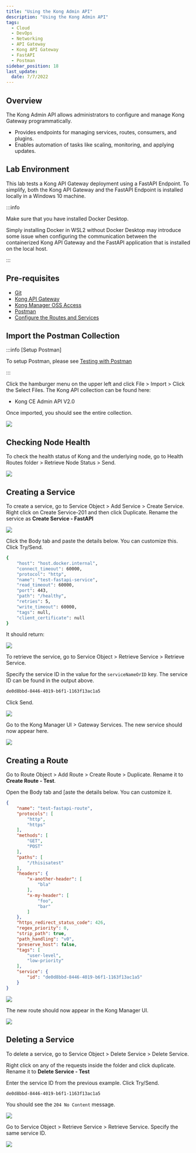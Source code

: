 ```yaml
---
title: "Using the Kong Admin API"
description: "Using the Kong Admin API"
tags: 
  - Cloud
  - DevOps
  - Networking 
  - API Gateway
  - Kong API Gateway
  - FastAPI 
  - Postman
sidebar_position: 18
last_update:
  date: 7/7/2022
---
```


## Overview

The Kong Admin API allows administrators to configure and manage Kong Gateway programmatically.

- Provides endpoints for managing services, routes, consumers, and plugins.  
- Enables automation of tasks like scaling, monitoring, and applying updates.  

## Lab Environment

This lab tests a Kong API Gateway deployment using a FastAPI Endpoint. To simplify, both the Kong API Gateway and the FastAPI Endpoint is installed locally in a Windows 10 machine.

:::info 

Make sure that you have installed Docker Desktop. 

Simply installing Docker in WSL2 without Docker Desktop may introduce some issue when configuring the communication between the containerized Kong API Gateway and the FastAPI application that is installed on the local host.

:::


## Pre-requisites 

- [Git](https://git-scm.com/book/en/v2/Getting-Started-Installing-Git)
- [Kong API Gateway](/docs/006-Networking/060-Kong-API-Gateway/015-Containerized-Kong-and-Other-Apps.md)
- [Kong Manager OSS Access](/docs/006-Networking/060-Kong-API-Gateway/015-Containerized-Kong-and-Other-Apps.md)
- [Postman](https://www.postman.com/downloads/)
- [Configure the Routes and Services](/docs/006-Networking/060-Kong-API-Gateway/016-Testing-wth-an-FastAPI-Endpoint.md)

## Import the Postman Collection 

:::info [Setup Postman]

To setup Postman, please see [Testing with Postman](/docs/006-Networking/060-Kong-API-Gateway/016-Testing-wth-an-FastAPI-Endpoint.md#testing-with-postman)

:::

Click the hamburger menu on the upper left and click File > Import > Click the Select Files.
The Kong API collection can be found here:

- Kong CE Admin API V2.0

Once imported, you should see the entire collection.

![](/img/docs/12022024-kong-gw-import-kong-api-collection.png)


## Checking Node Health

To check the health status of Kong and the underlying node, go to Health Routes folder > Retrieve Node Status > Send.

![](/img/docs/12022024-kong-gw-kong-admin-api-retrieve-node-status.png)


## Creating a Service

To create a service, go to Service Object > Add Service > Create Service. Right click on Create Service-201 and then click Duplicate. Rename the service as **Create Service - FastAPI**

![](/img/docs/12022024-kong-gw-kong-admin-api-duplicate-create-service.png)

Click the Body tab and paste the details below. You can customize this. Click Try/Send.

```bash
{
    "host": "host.docker.internal",
    "connect_timeout": 60000,
    "protocol": "http",
    "name": "test-fastapi-service",
    "read_timeout": 60000,
    "port": 443,
    "path": "/healthy",
    "retries": 5,
    "write_timeout": 60000,
    "tags": null,
    "client_certificate": null
} 
```

It should return:

![](/img/docs/12022024-kong-gw-kong-admin-api-new-service.png)

To retrieve the service, go to Service Object > Retrieve Service > Retrieve Service.

Specify the service ID in the value for the `serviceNameOrID` key. The service ID can be found in the output above.

```bash
de0d8bbd-8446-4019-b6f1-1163f13ac1a5 
```

Click Send.

![](/img/docs/12022024-kong-gw-kong-admin-api-new-service-retrieve.png)

Go to the Kong Manager UI > Gateway Services. The new service should now appear here.

![](/img/docs/12022024-kong-gw-kong-admin-api-new-service-appear-in-kong-manager-ui.png)

## Creating a Route 

Go to Route Object > Add Route > Create Route > Duplicate. Rename it to **Create Route - Test**.

Open the Body tab and [aste the details below. You can customize it.

```json
{
	"name": "test-fastapi-route",
	"protocols": [
		"http",
		"https"
	],
	"methods": [
		"GET",
		"POST"
	],
	"paths": [
		"/thisisatest"
	],
	"headers": {
		"x-another-header": [
			"bla"
		],
		"x-my-header": [
			"foo",
			"bar"
		]
	},
	"https_redirect_status_code": 426,
	"regex_priority": 0,
	"strip_path": true,
	"path_handling": "v0",
	"preserve_host": false,
	"tags": [
		"user-level",
		"low-priority"
	],
	"service": {
		"id": "de0d8bbd-8446-4019-b6f1-1163f13ac1a5"
	}
} 
```

![](/img/docs/12022024-kong-gw-kong-admin-api-add-new-route.png)

The new route should now appear in the Kong Manager UI. 

![](/img/docs/12022024-kong-gw-kong-admin-api-add-new-route-APPEAR-IN-kong-manager-ui.png)


## Deleting a Service

To delete a service, go to Service Object > Delete Service > Delete Service. 

Right click on any of the requests inside the folder and click duplicate. Rename it to **Delete Service - Test**

Enter the service ID from the previous example. Click Try/Send.

```bash
de0d8bbd-8446-4019-b6f1-1163f13ac1a5 
```

You should see the `204 No Content` message. 

![](/img/docs/12022024-kong-gw-kong-admin-api-delete-new-service.png)

Go to Service Object > Retrieve Service > Retrieve Service. Specify the same service ID. 

![](/img/docs/12022024-kong-gw-kong-admin-api-delete-new-service-not-found.png)

